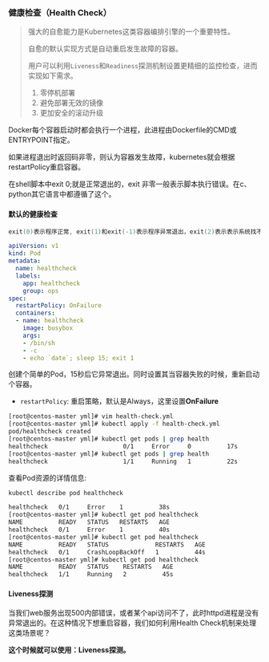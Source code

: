 ### 健康检查（Health Check）

> 强大的自愈能力是Kubernetes这类容器编排引擎的一个重要特性。
>
> 自愈的默认实现方式是自动重启发生故障的容器。
>
> 用户可以利用`Liveness`和`Readiness`探测机制设置更精细的监控检查，进而实现如下需求。
>
> 1. 零停机部署
> 2. 避免部署无效的镜像
> 3. 更加安全的滚动升级

Docker每个容器启动时都会执行一个进程，此进程由Dockerfile的CMD或ENTRYPOINT指定。  

如果进程退出时返回码非零，则认为容器发生故障，kubernetes就会根据restartPolicy重启容器。

在shell脚本中exit 0;就是正常退出的，exit 非零一般表示脚本执行错误。在c、python其它语言中都遵循了这个。



#### 默认的健康检查

```c
exit(0)表示程序正常, exit(1)和exit(-1)表示程序异常退出，exit(2)表示表示系统找不到指定的文件。
```

```yaml
apiVersion: v1
kind: Pod
metadata:
  name: healthcheck
  labels:
    app: healthcheck
    group: ops
spec:
  restartPolicy: OnFailure
  containers:
  - name: healthcheck
    image: busybox
    args:
    - /bin/sh
    - -c
    - echo `date`; sleep 15; exit 1
```

创建个简单的Pod，15秒后它异常退出。同时设置其当容器失败的时候，重新启动个容器。

- `restartPolicy`: 重启策略，默认是Always，这里设置**OnFailure**

```bash
[root@centos-master yml]# vim health-check.yml
[root@centos-master yml]# kubectl apply -f health-check.yml
pod/healthcheck created
[root@centos-master yml]# kubectl get pods | grep health
healthcheck                     0/1     Error     0          17s
[root@centos-master yml]# kubectl get pods | grep health
healthcheck                     1/1     Running   1          22s
```

查看Pod资源的详情信息:

```bash
kubectl describe pod healthcheck

healthcheck   0/1     Error    1          38s
[root@centos-master yml]# kubectl get pod healthcheck
NAME          READY   STATUS   RESTARTS   AGE
healthcheck   0/1     Error    1          40s
[root@centos-master yml]# kubectl get pod healthcheck
NAME          READY   STATUS             RESTARTS   AGE
healthcheck   0/1     CrashLoopBackOff   1          44s
[root@centos-master yml]# kubectl get pod healthcheck
NAME          READY   STATUS    RESTARTS   AGE
healthcheck   1/1     Running   2          45s
```

#### Liveness探测

当我们web服务出现500内部错误，或者某个api访问不了，此时httpd进程是没有异常退出的。在这种情况下想重启容器，我们如何利用Health Check机制来处理这类场景呢？

**这个时候就可以使用：Liveness探测。**



